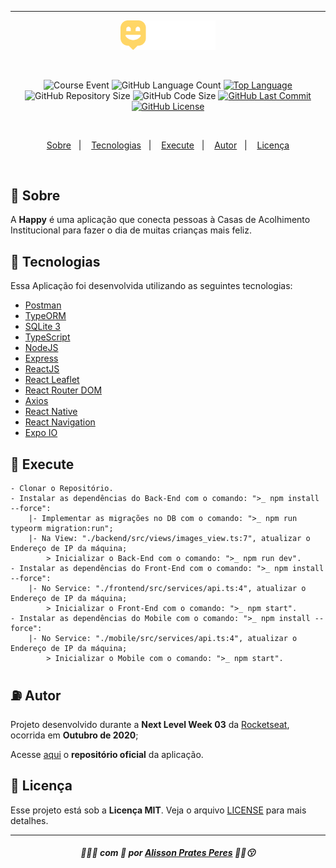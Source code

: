___
<p align="center">
    <img src="github/happy_logo.svg" width="30%"/>
</p>
    <br/>
<p align="center">
    <img alt="Course Event" src="https://img.shields.io/badge/next%20level-week%2003-%2315C3D6"/>
    <img alt="GitHub Language Count" src="https://img.shields.io/github/languages/count/alissonpratesperes/happy?color=15C3D6"/>
        <a href="https://github.com/alissonpratesperes/happy/search?l=typescript"><img alt="Top Language" src="https://img.shields.io/github/languages/top/alissonpratesperes/happy?color=15C3D6"/></a>
    <img alt="GitHub Repository Size" src="https://img.shields.io/github/repo-size/alissonpratesperes/happy?color=15C3D6"/>
    <img alt="GitHub Code Size" src="https://img.shields.io/github/languages/code-size/alissonpratesperes/happy?color=15C3D6"/>
        <a href="https://github.com/alissonpratesperes/happy/commits/main"><img alt="GitHub Last Commit" src="https://img.shields.io/github/last-commit/alissonpratesperes/happy?color=15C3D6"/></a>
        <a href ="https://github.com/alissonpratesperes/happy/blob/main/LICENSE"><img alt="GitHub License" src="https://img.shields.io/badge/license-MIT-15C3D6"/>
</p>
    </br>
<p align="center">
    <a href="#dart-sobre">Sobre</a>&nbsp;&nbsp;&nbsp;|&nbsp;&nbsp;&nbsp;
    <a href="#battery-tecnologias">Tecnologias</a>&nbsp;&nbsp;&nbsp;|&nbsp;&nbsp;&nbsp;
    <a href="#electric_plug-execute">Execute</a>&nbsp;&nbsp;&nbsp;|&nbsp;&nbsp;&nbsp;
    <a href="#fuelpump-autor">Autor</a>&nbsp;&nbsp;&nbsp;|&nbsp;&nbsp;&nbsp;
    <a href="#memo-licença">Licença</a>
</p>
    </br>

## :dart: Sobre

A **Happy** é uma aplicação que conecta pessoas à Casas de Acolhimento Institucional para fazer o dia de muitas crianças mais feliz.

## :battery: Tecnologias
Essa Aplicação foi desenvolvida utilizando as seguintes tecnologias:

- <a href="https://web.postman.co/">Postman</a>
- <a href="https://typeorm.io/">TypeORM</a>
- <a href="https://sqlite.org/">SQLite 3</a>
- <a href="https://www.typescriptlang.org/">TypeScript</a>
- <a href="https://nodejs.org/">NodeJS</a>
- <a href="https://expressjs.com/">Express</a>
- <a href="https://reactjs.org/">ReactJS</a>
- <a href="https://react-leaflet.js.org/">React Leaflet</a>
- <a href="https://reactrouter.com/en/main/">React Router DOM</a>
- <a href="https://axios-http.com/">Axios</a>
- <a href="https://reactnative.dev/">React Native</a>
- <a href="https://reactnavigation.org/">React Navigation</a>
- <a href="https://expo.dev/">Expo IO</a>

## :electric_plug: Execute

    - Clonar o Repositório.
    - Instalar as dependências do Back-End com o comando: ">_ npm install --force":
        |- Implementar as migrações no DB com o comando: ">_ npm run typeorm migration:run";
        |- Na View: "./backend/src/views/images_view.ts:7", atualizar o Endereço de IP da máquina;
            > Inicializar o Back-End com o comando: ">_ npm run dev".
    - Instalar as dependências do Front-End com o comando: ">_ npm install --force":
        |- No Service: "./frontend/src/services/api.ts:4", atualizar o Endereço de IP da máquina;
            > Inicializar o Front-End com o comando: ">_ npm start".
    - Instalar as dependências do Mobile com o comando: ">_ npm install --force":
        |- No Service: "./mobile/src/services/api.ts:4", atualizar o Endereço de IP da máquina;
            > Inicializar o Mobile com o comando: ">_ npm start".

## :fuelpump: Autor

Projeto desenvolvido durante a **Next Level Week 03** da <a href="https://rocketseat.com.br/">Rocketseat</a>, ocorrida em **Outubro de 2020**;

Acesse <a href="https://github.com/rocketseat-education/nlw-03-omnistack">aqui</a> o **repositório oficial** da aplicação.

## :memo: Licença

Esse projeto está sob a **Licença MIT**. Veja o arquivo [LICENSE](https://github.com/alissonpratesperes/happy/blob/main/LICENSE) para mais detalhes.

___

<h5 align="center">👨🏻‍💻&nbsp;com&nbsp;💜&nbsp;por&nbsp;<a href="https://github.com/alissonpratesperes">Alisson Prates Peres</a>&nbsp;✌🏻😗</h5>